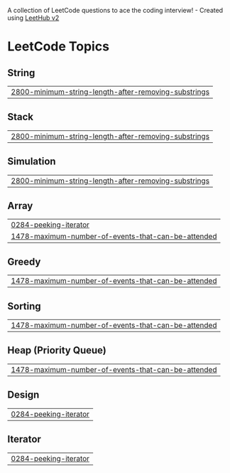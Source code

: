 A collection of LeetCode questions to ace the coding interview! - Created using [LeetHub v2](https://github.com/arunbhardwaj/LeetHub-2.0)
<!---LeetCode Topics Start-->
# LeetCode Topics
## String
|  |
| ------- |
| [2800-minimum-string-length-after-removing-substrings](https://github.com/availablefortesting/premium_dsa/tree/master/2800-minimum-string-length-after-removing-substrings) |
## Stack
|  |
| ------- |
| [2800-minimum-string-length-after-removing-substrings](https://github.com/availablefortesting/premium_dsa/tree/master/2800-minimum-string-length-after-removing-substrings) |
## Simulation
|  |
| ------- |
| [2800-minimum-string-length-after-removing-substrings](https://github.com/availablefortesting/premium_dsa/tree/master/2800-minimum-string-length-after-removing-substrings) |
## Array
|  |
| ------- |
| [0284-peeking-iterator](https://github.com/availablefortesting/premium_dsa/tree/master/0284-peeking-iterator) |
| [1478-maximum-number-of-events-that-can-be-attended](https://github.com/availablefortesting/premium_dsa/tree/master/1478-maximum-number-of-events-that-can-be-attended) |
## Greedy
|  |
| ------- |
| [1478-maximum-number-of-events-that-can-be-attended](https://github.com/availablefortesting/premium_dsa/tree/master/1478-maximum-number-of-events-that-can-be-attended) |
## Sorting
|  |
| ------- |
| [1478-maximum-number-of-events-that-can-be-attended](https://github.com/availablefortesting/premium_dsa/tree/master/1478-maximum-number-of-events-that-can-be-attended) |
## Heap (Priority Queue)
|  |
| ------- |
| [1478-maximum-number-of-events-that-can-be-attended](https://github.com/availablefortesting/premium_dsa/tree/master/1478-maximum-number-of-events-that-can-be-attended) |
## Design
|  |
| ------- |
| [0284-peeking-iterator](https://github.com/availablefortesting/premium_dsa/tree/master/0284-peeking-iterator) |
## Iterator
|  |
| ------- |
| [0284-peeking-iterator](https://github.com/availablefortesting/premium_dsa/tree/master/0284-peeking-iterator) |
<!---LeetCode Topics End-->